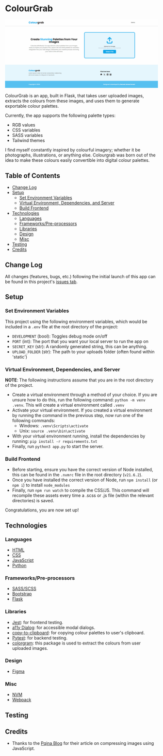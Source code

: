 # ColourGrab

![ColourGrab Cover Image](./docs/colourgrab-cover-image.gif)

ColourGrab is an app, built in Flask, that takes user uploaded images, extracts the colours from these images, and uses them to generate exportable colour palettes.

Currently, the app supports the following palette types:

-   RGB values
-   CSS variables
-   SASS variables
-   Tailwind themes

I find myself constantly inspired by colourful imagery; whether it be photographs, illustrations, or anything else. Colourgrab was born out of the idea to make these colours easily convertible into digital colour palettes.

## Table of Contents

-   [Change Log](#change-log)
-   [Setup](#setup)
    -   [Set Environment Variables](#set-environment-variables)
    -   [Virtual Environment, Dependencies, and Server](#virtual-environment-dependencies-and-server)
    -   [Build Frontend](#build-frontend)
-   [Technologies](#technologies)
    -   [Languages](#languages)
    -   [Frameworks/Pre-processors](#frameworkspre-processors)
    -   [Libraries](#libraries)
    -   [Design](#design)
    -   [Misc](#misc)
-   [Testing](#testing)
-   [Credits](#credits)

## Change Log

All changes (features, bugs, etc.) following the initial launch of this app can be found in this project's [issues tab](https://github.com/SamuelJForrest/colourgrab-v2/issues).

## Setup

### Set Environment Variables

This project using the following environment variables, which would be included in a `.env` file at the root directory of the project:

-   `DEVELOPMENT` (bool): Toggles debug mode on/off
-   `PORT` (int): The port that you want your local server to run the app on
-   `SECRET_KEY` (str): A randomly generated string, this can be anything.
-   `UPLOAD_FOLDER` (str): The path to your uploads folder (often found within 'static')

### Virtual Environment, Dependencies, and Server

**NOTE**: The following instructions assume that you are in the root directory of the project.

-   Create a virtual environment through a method of your choice. If you are unsure how to do this, run the following command: `python -m venv .venv`. This will create a virtual environment called `.venv`
-   Activate your virtual environment. If you created a virtual environment by running the command in the previous step, now run one of the following commands:
    -   Windows: `.venv\Scripts\activate`
    -   Unix: `source .venv\bin\activate`
-   With your virtual environment running, install the dependencies by running: `pip install -r requirements.txt`
-   Finally, run `python3 app.py` to start the server.

### Build Frontend

-   Before starting, ensure you have the correct version of Node installed, this can be found in the `.nvmrc` file in the root directory (`v21.6.2`).
-   Once you have installed the correct version of Node, run `npm install` (or `npm i`) to install `node_modules`
-   Finally, run `npm run watch` to compile the CSS/JS. This command will recompile these assets every time a .scss or .js file (within the relevant directories) is saved.

Congratulations, you are now set up!

## Technologies

### Languages

-   [HTML](https://developer.mozilla.org/en-US/docs/Web/HTML)
-   [CSS](https://developer.mozilla.org/en-US/docs/Web/CSS)
-   [JavaScript](https://developer.mozilla.org/en-US/docs/Learn/JavaScript)
-   [Python](https://www.python.org/)

### Frameworks/Pre-processors

-   [SASS/SCSS](https://sass-lang.com/)
-   [Bootstrap](https://getbootstrap.com/)
-   [Flask](https://flask.palletsprojects.com/en/3.0.x/)

### Libraries

-   [Jest](https://jestjs.io/): for frontend testing.
-   [a11y Dialog](https://a11y-dialog.netlify.app/): for accessible modal dialogs.
-   [copy-to-clipboard](https://www.npmjs.com/package/copy-to-clipboard): for copying colour palettes to user's clipboard.
-   [Pytest](https://docs.pytest.org/en/8.0.x/): for backend testing.
-   [colorgram](https://pypi.org/project/colorgram.py/): this package is used to extract the colours from user uploaded images.

### Design

-   [Figma](https://figma.com)

### Misc

-   [NVM](https://github.com/nvm-sh/nvm)
-   [Webpack](https://webpack.js.org/)

## Testing

## Credits

-   Thanks to the [Pqina Blog](https://pqina.nl/blog/compress-image-before-upload/#saving-the-compressed-image-back-to-the-file-input) for their article on compressing images using JavaScript.
